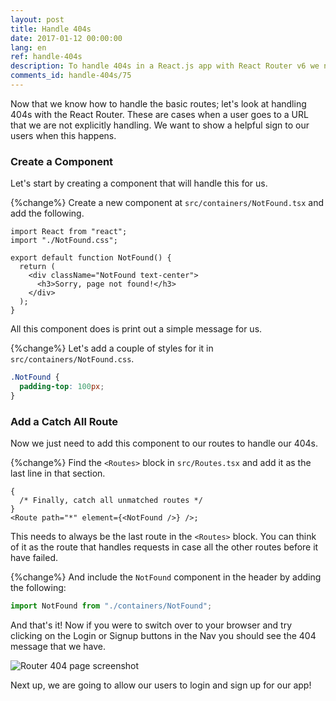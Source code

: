 ```yaml
---
layout: post
title: Handle 404s
date: 2017-01-12 00:00:00
lang: en
ref: handle-404s
description: To handle 404s in a React.js app with React Router v6 we need to set up a catch all Route at the bottom of our Routes block. A catch all Route does not have a path prop and responds to all routes.
comments_id: handle-404s/75
---
```


Now that we know how to handle the basic routes; let's look at handling 404s with the React Router. These are cases when a user goes to a URL that we are not explicitly handling. We want to show a helpful sign to our users when this happens.

### Create a Component

Let's start by creating a component that will handle this for us.

{%change%} Create a new component at `src/containers/NotFound.tsx` and add the following.

```tsx
import React from "react";
import "./NotFound.css";

export default function NotFound() {
  return (
    <div className="NotFound text-center">
      <h3>Sorry, page not found!</h3>
    </div>
  );
}
```

All this component does is print out a simple message for us.

{%change%} Let's add a couple of styles for it in `src/containers/NotFound.css`.

```css
.NotFound {
  padding-top: 100px;
}
```

### Add a Catch All Route

Now we just need to add this component to our routes to handle our 404s.

{%change%} Find the `<Routes>` block in `src/Routes.tsx` and add it as the last line in that section.

```tsx
{
  /* Finally, catch all unmatched routes */
}
<Route path="*" element={<NotFound />} />;
```

This needs to always be the last route in the `<Routes>` block. You can think of it as the route that handles requests in case all the other routes before it have failed.

{%change%} And include the `NotFound` component in the header by adding the following:

```js
import NotFound from "./containers/NotFound";
```

And that's it! Now if you were to switch over to your browser and try clicking on the Login or Signup buttons in the Nav you should see the 404 message that we have.

![Router 404 page screenshot](/assets/router-404-page.png)

Next up, we are going to allow our users to login and sign up for our app!
